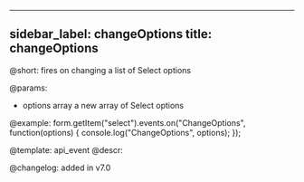 
---
sidebar_label: changeOptions
title: changeOptions
---          

@short: fires on changing a list of Select options
 

@params:
- options     array     a new array of Select options


@example:
form.getItem("select").events.on("ChangeOptions", function(options) {
    console.log("ChangeOptions", options);
});


@template: api_event
@descr:

@changelog: added in v7.0
